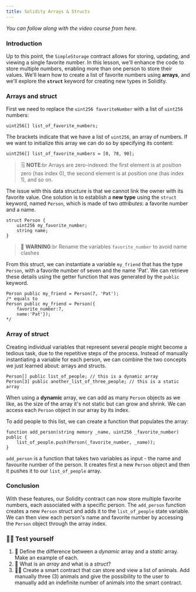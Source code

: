 ```yaml
---
title: Solidity Arrays & Structs
---
```


_You can follow along with the video course from here._

### Introduction

Up to this point, the `SimpleStorage` contract allows for storing, updating, and viewing a single favorite number. In this lesson, we'll enhance the code to store multiple numbers, enabling more than one person to store their values. We'll learn how to create a list of favorite numbers using **arrays**, and we'll explore the **`struct`** keyword for creating new types in Solidity.

### Arrays and struct

First we need to replace the `uint256 favoriteNumber` with a list of `uint256` numbers:

```solidity
uint256[] list_of_favorite_numbers;
```

The brackets indicate that we have a list of `uint256`, an array of numbers. If we want to initialize this array we can do so by specifying its content:

```solidity
uint256[] list_of_favorite_numbers = [0, 78, 90];
```

> 🗒️ **NOTE**:br
> Arrays are zero-indexed: the first element is at position zero (has index 0), the second element is at position one (has index 1), and so on.

The issue with this data structure is that we cannot link the owner with its favorite value. One solution is to establish a **new type** using the `struct` keyword, named `Person`, which is made of two _attributes_: a favorite number and a name.

```solidity
struct Person {
    uint256 my_favorite_number;
    string name;
}
```

> 🚧 **WARNING**:br
> Rename the variables `favorite_number` to avoid name clashes

From this struct, we can instantiate a variable `my_friend` that has the type `Person`, with a favorite number of seven and the name 'Pat'. We can retrieve these details using the getter function that was generated by the `public` keyword.

```solidity
Person public my_friend = Person(7, 'Pat');
/* equals to
Person public my_friend = Person({
    favorite_number:7,
    name:'Pat'});
*/
```

### Array of struct

Creating individual variables that represent several people might become a tedious task, due to the repetitive steps of the process. Instead of manually instantiating a variable for each person, we can combine the two concepts we just learned about: arrays and structs.

```solidity
Person[] public list_of_people; // this is a dynamic array
Person[3] public another_list_of_three_people; // this is a static array
```

When using a **dynamic** array, we can add as many `Person` objects as we like, as the size of the array it's not static but can grow and shrink. We can access each `Person` object in our array by its index.

To add people to this list, we can create a function that populates the array:

```solidity
function add_person(string memory _name, uint256 _favorite_number) public {
    list_of_people.push(Person(_favorite_number, _name));
}
```

`add_person` is a function that takes two variables as input - the name and favourite number of the person. It creates first a new `Person` object and then it pushes it to our `list_of_people` array.

### Conclusion

With these features, our Solidity contract can now store multiple favorite numbers, each associated with a specific person. The `add_person` function creates a new `Person` struct and adds it to the `list_of_people` state variable. We can then view each person's name and favorite number by accessing the `Person` object through the array index.

### 🧑‍💻 Test yourself

1. 📕 Define the difference between a _dynamic_ array and a _static_ array. Make an example of each.
2. 📕 What is an _array_ and what is a _struct_?
3. 🧑‍💻 Create a smart contract that can store and view a list of animals. Add manually three (3) animals and give the possibility to the user to manually add an indefinite number of animals into the smart contract.
